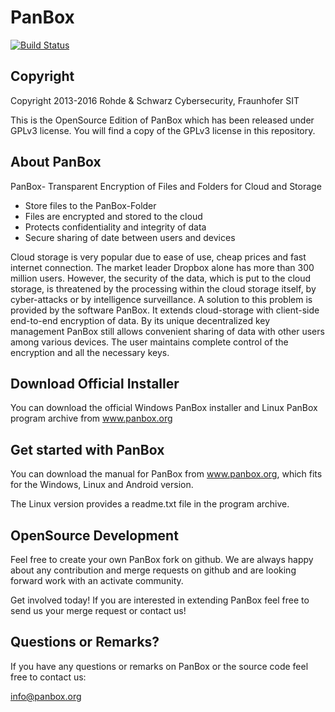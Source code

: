 # PanBox

[![Build Status](https://travis-ci.org/Rohde-Schwarz-Cybersecurity/PanBox.svg)](https://travis-ci.org/Rohde-Schwarz-Cybersecurity/PanBox)

## Copyright

Copyright 2013-2016 Rohde & Schwarz Cybersecurity, Fraunhofer SIT

This is the OpenSource Edition of PanBox which has been released under GPLv3 license. You will find a copy of the GPLv3 license in this repository.

## About PanBox

PanBox- Transparent Encryption of Files and Folders for Cloud and Storage

+ Store files to the PanBox-Folder
+ Files are encrypted and stored to the cloud
+ Protects confidentiality and integrity of data
+ Secure sharing of date between users and devices

Cloud storage is very popular due to ease of use, cheap prices and fast internet connection. The market leader Dropbox alone has more than 300 million users. However, the security of the data, which is put to the cloud storage, is threatened by the processing within the cloud storage itself, by cyber-attacks or by intelligence surveillance. A solution to this problem is provided by the software PanBox. It extends cloud-storage with client-side end-to-end encryption of data. By its unique decentralized key management PanBox still allows convenient sharing of data with other users among various devices. The user maintains complete control of the encryption and all the necessary keys.

## Download Official Installer

You can download the official Windows PanBox installer and Linux PanBox program archive from www.panbox.org

## Get started with PanBox

You can download the manual for PanBox from www.panbox.org, which fits for the Windows, Linux and Android version.

The Linux version provides a readme.txt file in the program archive.

## OpenSource Development

Feel free to create your own PanBox fork on github. We are always happy about any contribution and merge requests on github and are looking forward work with an activate community.

Get involved today! If you are interested in extending PanBox feel free to send us your merge request or contact us!

## Questions or Remarks?

If you have any questions or remarks on PanBox or the source code feel free to contact us:

info@panbox.org
